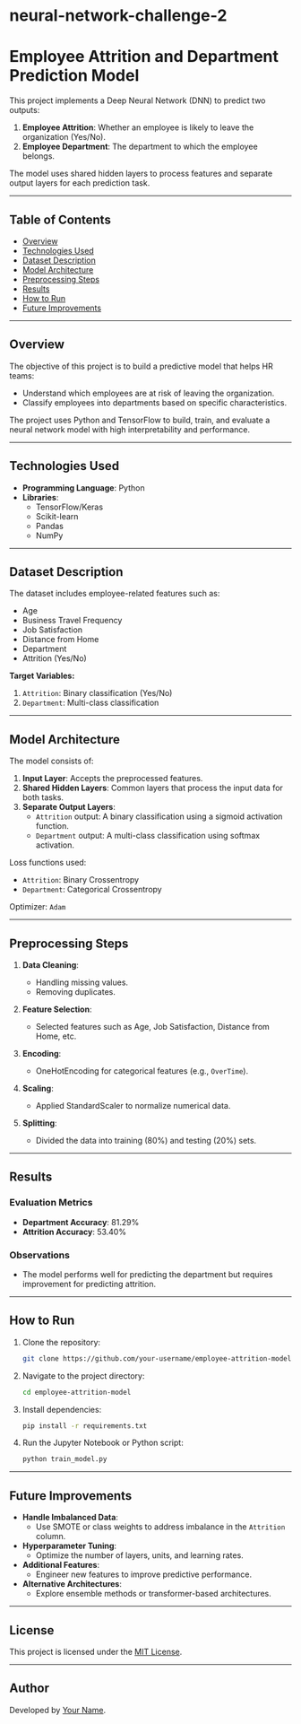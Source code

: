 # neural-network-challenge-2

# Employee Attrition and Department Prediction Model

This project implements a Deep Neural Network (DNN) to predict two outputs:
1. **Employee Attrition**: Whether an employee is likely to leave the organization (Yes/No).
2. **Employee Department**: The department to which the employee belongs.

The model uses shared hidden layers to process features and separate output layers for each prediction task.

---

## Table of Contents
- [Overview](#overview)
- [Technologies Used](#technologies-used)
- [Dataset Description](#dataset-description)
- [Model Architecture](#model-architecture)
- [Preprocessing Steps](#preprocessing-steps)
- [Results](#results)
- [How to Run](#how-to-run)
- [Future Improvements](#future-improvements)

---

## Overview
The objective of this project is to build a predictive model that helps HR teams:
- Understand which employees are at risk of leaving the organization.
- Classify employees into departments based on specific characteristics.

The project uses Python and TensorFlow to build, train, and evaluate a neural network model with high interpretability and performance.

---

## Technologies Used
- **Programming Language**: Python
- **Libraries**:
  - TensorFlow/Keras
  - Scikit-learn
  - Pandas
  - NumPy

---

## Dataset Description
The dataset includes employee-related features such as:
- Age
- Business Travel Frequency
- Job Satisfaction
- Distance from Home
- Department
- Attrition (Yes/No)

**Target Variables:**
1. `Attrition`: Binary classification (Yes/No)
2. `Department`: Multi-class classification

---

## Model Architecture
The model consists of:
1. **Input Layer**: Accepts the preprocessed features.
2. **Shared Hidden Layers**: Common layers that process the input data for both tasks.
3. **Separate Output Layers**:
   - `Attrition` output: A binary classification using a sigmoid activation function.
   - `Department` output: A multi-class classification using softmax activation.

Loss functions used:
- `Attrition`: Binary Crossentropy
- `Department`: Categorical Crossentropy

Optimizer: `Adam`

---

## Preprocessing Steps
1. **Data Cleaning**:
   - Handling missing values.
   - Removing duplicates.

2. **Feature Selection**:
   - Selected features such as Age, Job Satisfaction, Distance from Home, etc.

3. **Encoding**:
   - OneHotEncoding for categorical features (e.g., `OverTime`).

4. **Scaling**:
   - Applied StandardScaler to normalize numerical data.

5. **Splitting**:
   - Divided the data into training (80%) and testing (20%) sets.

---

## Results
### Evaluation Metrics
- **Department Accuracy**: 81.29%
- **Attrition Accuracy**: 53.40%

### Observations
- The model performs well for predicting the department but requires improvement for predicting attrition.

---

## How to Run
1. Clone the repository:
   ```bash
   git clone https://github.com/your-username/employee-attrition-model.git
   ```
2. Navigate to the project directory:
   ```bash
   cd employee-attrition-model
   ```
3. Install dependencies:
   ```bash
   pip install -r requirements.txt
   ```
4. Run the Jupyter Notebook or Python script:
   ```bash
   python train_model.py
   ```

---

## Future Improvements
- **Handle Imbalanced Data**:
  - Use SMOTE or class weights to address imbalance in the `Attrition` column.
- **Hyperparameter Tuning**:
  - Optimize the number of layers, units, and learning rates.
- **Additional Features**:
  - Engineer new features to improve predictive performance.
- **Alternative Architectures**:
  - Explore ensemble methods or transformer-based architectures.

---

## License
This project is licensed under the [MIT License](LICENSE).

---

## Author
Developed by [Your Name](https://github.com/your-username).
